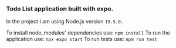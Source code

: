 ### Todo List application built with expo.

In the project I am using Node.js version `19.5.0.`

To install node_modules' dependencies use: `npm install`
To run the application use: `npx expo start`
To run tests use: `npm run test`
